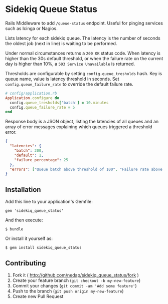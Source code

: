 # Sidekiq Queue Status

Rails Middleware to add `/queue-status` endpoint. Useful for pinging
services such as Icinga or Nagios.

Lists latency for each sidekiq queue. The latency is the number of
seconds the oldest job (next in line) is waiting to be performed.

Under normal circumstances returns a `200 OK` status code. When latency
is higher than the 30s default threshold, or when the failure rate
on the current day is higher than 10%, a `503 Service Unavailable`
is returned.

Thresholds are configurable by setting `config.queue_tresholds` hash.
Key is queue name, value is latency threshold in seconds.
Set `config.queue_failure_rate` to override the default failure rate.

```ruby
# config/application.rb
Application.configure do
  config.queue_tresholds['batch'] = 10.minutes
  config.queue_failure_rate = 5
end
```

Response body is a JSON object, listing the latencies of all queues and
an array of error messages explaining which queues triggered a threshold
error.

```json
{
  "latencies": {
    "batch": 200,
    "default": 1,
    "failure_percentage": 25
  },
  "errors": ["Queue batch above threshold of 100", "Failure rate above 5%"]
}
```

## Installation

Add this line to your application's Gemfile:

    gem 'sidekiq_queue_status'

And then execute:

    $ bundle

Or install it yourself as:

    $ gem install sidekiq_queue_status

## Contributing

1. Fork it ( http://github.com/nedap/sidekiq_queue_status/fork )
2. Create your feature branch (`git checkout -b my-new-feature`)
3. Commit your changes (`git commit -am 'Add some feature'`)
4. Push to the branch (`git push origin my-new-feature`)
5. Create new Pull Request
